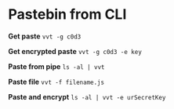 Pastebin from CLI
==========

**Get paste**
`vvt -g c0d3`

**Get encrypted paste**
`vvt -g c0d3 -e key`

**Paste from pipe**
`ls -al | vvt`

**Paste file**
`vvt -f filename.js`

**Paste and encrypt**
`ls -al | vvt -e urSecretKey`